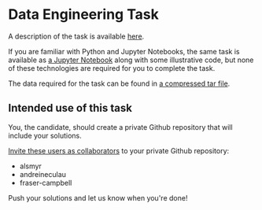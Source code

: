 # Data Engineering Task

A description of the task is available [here](task.md).

If you are familiar with Python and Jupyter Notebooks,
the same task is available as [a Jupyter Notebook](task.ipynb) along with some illustrative code,
but none of these technologies are required for you to complete the task.

The data required for the task can be found in [a compressed tar file](sample_data_190819.tar.gz).


## Intended use of this task

You, the candidate, should create a private Github repository that will include your solutions.

[Invite these users as collaborators](https://help.github.com/en/articles/inviting-collaborators-to-a-personal-repository)
to your private Github repository:

- alsmyr
- andreineculau
- fraser-campbell

Push your solutions and let us know when you're done!
